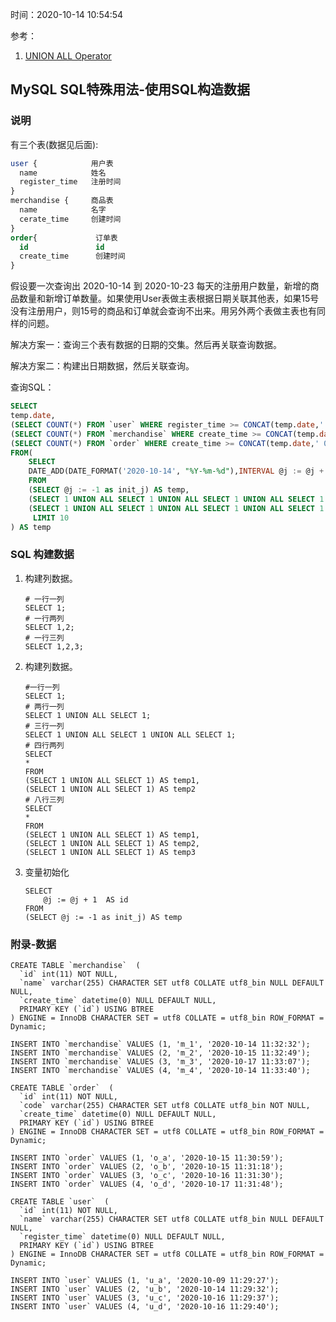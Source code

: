 时间：2020-10-14 10:54:54

参考：

1. [UNION ALL Operator](https://www.techonthenet.com/sql/union_all.php#:~:text=The%20SQL%20UNION%20ALL%20operator%20is%20used%20to%20combine%20the,sets%20with%20similar%20data%20types.)

## MySQL SQL特殊用法-使用SQL构造数据

### 说明 

有三个表(数据见后面):

```sql
user {            用户表
  name            姓名
  register_time   注册时间
}
merchandise {     商品表
  name            名字
  cerate_time     创建时间
}
order{             订单表
  id               id
  create_time      创建时间
}
```

假设要一次查询出 2020-10-14 到 2020-10-23 每天的注册用户数量，新增的商品数量和新增订单数量。如果使用User表做主表根据日期关联其他表，如果15号没有注册用户，则15号的商品和订单就会查询不出来。用另外两个表做主表也有同样的问题。

解决方案一：查询三个表有数据的日期的交集。然后再关联查询数据。

解决方案二：构建出日期数据，然后关联查询。

查询SQL：

```SQL
SELECT
temp.date,
(SELECT COUNT(*) FROM `user` WHERE register_time >= CONCAT(temp.date,' 00:00:00') AND register_time <= CONCAT(temp.date,' 23:59:59')) AS userCount,
(SELECT COUNT(*) FROM `merchandise` WHERE create_time >= CONCAT(temp.date,' 00:00:00') AND create_time <= CONCAT(temp.date,' 23:59:59')) AS merchandiseCount,
(SELECT COUNT(*) FROM `order` WHERE create_time >= CONCAT(temp.date,' 00:00:00') AND create_time <= CONCAT(temp.date,' 23:59:59')) AS oederCount
FROM(
	SELECT
	DATE_ADD(DATE_FORMAT('2020-10-14', "%Y-%m-%d"),INTERVAL @j := @j + 1 DAY) AS date
	FROM 
	(SELECT @j := -1 as init_j) AS temp,
	(SELECT 1 UNION ALL SELECT 1 UNION ALL SELECT 1 UNION ALL SELECT 1 UNION ALL SELECT 1 ) AS temp1,
	(SELECT 1 UNION ALL SELECT 1 UNION ALL SELECT 1 UNION ALL SELECT 1 UNION ALL SELECT 1 ) AS temp2
	 LIMIT 10
) AS temp
```

### SQL 构建数据

1. 构建列数据。

    ```
    # 一行一列
    SELECT 1;
    # 一行两列
    SELECT 1,2;
    # 一行三列
    SELECT 1,2,3;
    ```

2. 构建列数据。

    ```
    #一行一列
    SELECT 1;
    # 两行一列
    SELECT 1 UNION ALL SELECT 1;
    # 三行一列
    SELECT 1 UNION ALL SELECT 1 UNION ALL SELECT 1;
    # 四行两列
    SELECT 
    * 
    FROM 
    (SELECT 1 UNION ALL SELECT 1) AS temp1,
    (SELECT 1 UNION ALL SELECT 1) AS temp2
    # 八行三列
    SELECT 
    * 
    FROM 
    (SELECT 1 UNION ALL SELECT 1) AS temp1,
    (SELECT 1 UNION ALL SELECT 1) AS temp2,
    (SELECT 1 UNION ALL SELECT 1) AS temp3
    ```

3. 变量初始化

    ```mysql
    SELECT
        @j := @j + 1  AS id
    FROM 
    (SELECT @j := -1 as init_j) AS temp
    ```

### 附录-数据

```
CREATE TABLE `merchandise`  (
  `id` int(11) NOT NULL,
  `name` varchar(255) CHARACTER SET utf8 COLLATE utf8_bin NULL DEFAULT NULL,
  `create_time` datetime(0) NULL DEFAULT NULL,
  PRIMARY KEY (`id`) USING BTREE
) ENGINE = InnoDB CHARACTER SET = utf8 COLLATE = utf8_bin ROW_FORMAT = Dynamic;

INSERT INTO `merchandise` VALUES (1, 'm_1', '2020-10-14 11:32:32');
INSERT INTO `merchandise` VALUES (2, 'm_2', '2020-10-15 11:32:49');
INSERT INTO `merchandise` VALUES (3, 'm_3', '2020-10-17 11:33:07');
INSERT INTO `merchandise` VALUES (4, 'm_4', '2020-10-14 11:33:40');

CREATE TABLE `order`  (
  `id` int(11) NOT NULL,
  `code` varchar(255) CHARACTER SET utf8 COLLATE utf8_bin NOT NULL,
  `create_time` datetime(0) NULL DEFAULT NULL,
  PRIMARY KEY (`id`) USING BTREE
) ENGINE = InnoDB CHARACTER SET = utf8 COLLATE = utf8_bin ROW_FORMAT = Dynamic;

INSERT INTO `order` VALUES (1, 'o_a', '2020-10-15 11:30:59');
INSERT INTO `order` VALUES (2, 'o_b', '2020-10-15 11:31:18');
INSERT INTO `order` VALUES (3, 'o_c', '2020-10-16 11:31:30');
INSERT INTO `order` VALUES (4, 'o_d', '2020-10-17 11:31:48');

CREATE TABLE `user`  (
  `id` int(11) NOT NULL,
  `name` varchar(255) CHARACTER SET utf8 COLLATE utf8_bin NULL DEFAULT NULL,
  `register_time` datetime(0) NULL DEFAULT NULL,
  PRIMARY KEY (`id`) USING BTREE
) ENGINE = InnoDB CHARACTER SET = utf8 COLLATE = utf8_bin ROW_FORMAT = Dynamic;

INSERT INTO `user` VALUES (1, 'u_a', '2020-10-09 11:29:27');
INSERT INTO `user` VALUES (2, 'u_b', '2020-10-14 11:29:32');
INSERT INTO `user` VALUES (3, 'u_c', '2020-10-16 11:29:37');
INSERT INTO `user` VALUES (4, 'u_d', '2020-10-16 11:29:40');
```